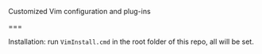 Customized Vim configuration and plug-ins

===

Installation: run `VimInstall.cmd` in the root folder of this repo, all will be set.



